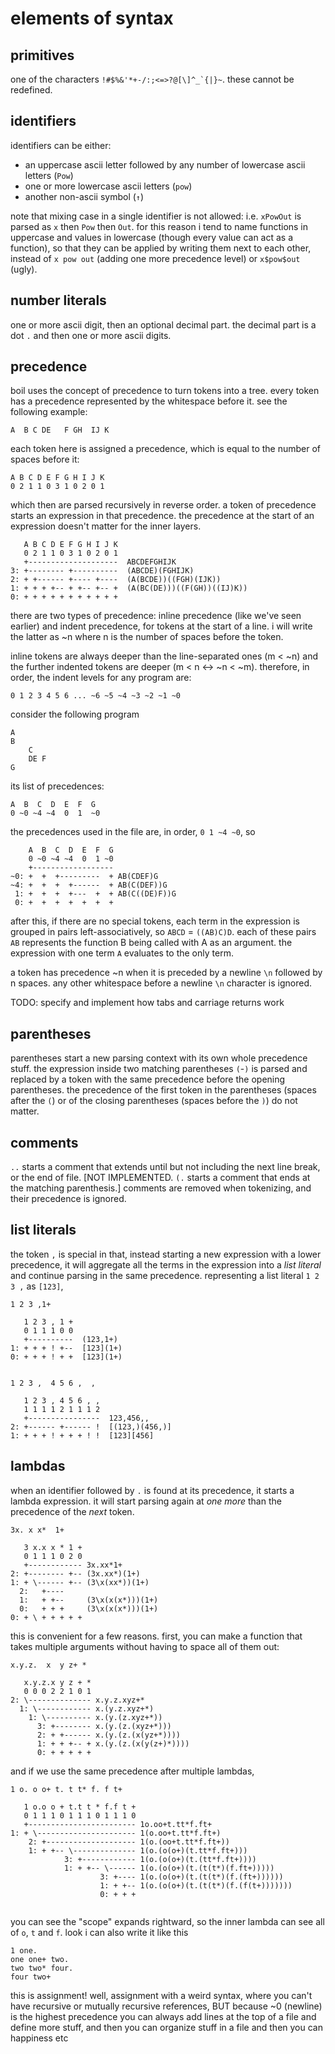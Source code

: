 # elements of syntax
## primitives
one of the characters ``!#$%&'*+-/:;<=>?@[\]^_`{|}~``. these cannot be redefined.
## identifiers
identifiers can be either:
- an uppercase ascii letter followed by any number of lowercase ascii letters (`Pow`)
- one or more lowercase ascii letters (`pow`)
- another non-ascii symbol (`↑`)

note that mixing case in a single identifier is not allowed: i.e. `xPowOut` is parsed as `x` then `Pow` then `Out`. for this reason i tend to name functions in uppercase and values in lowercase (though every value can act as a function), so that they can be applied by writing them next to each other, instead of `x pow out` (adding one more precedence level) or `x$pow$out` (ugly).

## number literals
one or more ascii digit, then an optional decimal part. the decimal part is a dot `.` and then one or more ascii digits.

## precedence
boil uses the concept of precedence to turn tokens into a tree. every token has a precedence represented by the whitespace before it. see the following example:
```
A  B C DE   F GH  IJ K
```
each token here is assigned a precedence, which is equal to the number of spaces before it:

```
A B C D E F G H I J K
0 2 1 1 0 3 1 0 2 0 1
```
which then are parsed recursively in reverse order. a token of precedence starts an expression in that precedence. the precedence at the start of an expression doesn't matter for the inner layers.
```
   A B C D E F G H I J K
   0 2 1 1 0 3 1 0 2 0 1
   +--------------------  ABCDEFGHIJK
3: +-------- +----------  (ABCDE)(FGHIJK)
2: + +------ +---- +----  (A(BCDE))((FGH)(IJK))
1: + + + +-- + +-- +-- +  (A(BC(DE)))((F(GH))((IJ)K))
0: + + + + + + + + + + +
```
there are two types of precedence: inline precedence (like we've seen earlier) and indent precedence, for tokens at the start of a line. i will write the latter as ~n where n is the number of spaces before the token.

inline tokens are always deeper than the line-separated ones (m < ~n) and the further indented tokens are deeper (m < n ↔ ~n < ~m). therefore, in order, the indent levels for any program are:

```
0 1 2 3 4 5 6 ... ~6 ~5 ~4 ~3 ~2 ~1 ~0
```
consider the following program
```
A
B
    C
    DE F
G
```
its list of precedences:
```
A  B  C  D  E  F  G
0 ~0 ~4 ~4  0  1  ~0
```
the precedences used in the file are, in order, `0 1 ~4 ~0`, so
```
    A  B  C  D  E  F  G
    0 ~0 ~4 ~4  0  1 ~0
    +------------------
~0: +  +  +---------  + AB(CDEF)G
~4: +  +  +  +------  + AB(C(DEF))G
 1: +  +  +  +---  +  + AB(C((DE)F))G
 0: +  +  +  +  +  +  + 
```
after this, if there are no special tokens, each term in the expression is grouped in pairs left-associatively, so `ABCD` = `((AB)C)D`. each of these pairs `AB` represents the function B being called with A as an argument. the expression with one term `A` evaluates to the only term.

a token has precedence ~n when it is preceded by a newline `\n` followed by n spaces. any other whitespace before a newline `\n` character is ignored.

TODO: specify and implement how tabs and carriage returns work
## parentheses
parentheses start a new parsing context with its own whole precedence stuff. the expression inside two matching parentheses `(`-`)` is parsed and replaced by a token with the same precedence before the opening parentheses. the precedence of the first token in the parentheses (spaces after the `(`) or of the closing parentheses (spaces before the `)`) do not matter.

## comments
`..` starts a comment that extends until but not including the next line break, or the end of file. [NOT IMPLEMENTED. `(.` starts a comment that ends at the matching parenthesis.] comments are removed when tokenizing, and their precedence is ignored.

## list literals
the token `,` is special in that, instead starting a new expression with a lower precedence, it will aggregate all the terms in the expression into a _list literal_ and continue parsing in the same precedence. representing a list literal `1 2 3 ,` as `[123]`,

```
1 2 3 ,1+

   1 2 3 , 1 +
   0 1 1 1 0 0
   +----------  (123,1+)
1: + + + ! +--  [123](1+)
0: + + + ! + +  [123](1+)


1 2 3 ,  4 5 6 ,  ,

   1 2 3 , 4 5 6 , ,
   1 1 1 1 2 1 1 1 2
   +----------------  123,456,,
2: +------ +------ !  [(123,)(456,)]
1: + + + ! + + + ! !  [123][456]
```

## lambdas

when an identifier followed by `.` is found at its precedence, it starts a lambda expression. it will start parsing again at _one more_ than the precedence of the _next_ token.

```
3x. x x*  1+

   3 x.x x * 1 +
   0 1 1 1 0 2 0
   +------------ 3x.xx*1+
2: +-------- +-- (3x.xx*)(1+)
1: + \------ +-- (3\x(xx*))(1+)
  2:   +----     
  1:   + +--     (3\x(x(x*)))(1+)
  0:   + + +     (3\x(x(x*)))(1+)
0: + \ + + + + + 
```

this is convenient for a few reasons. first, you can make a function that takes multiple arguments without having to space all of them out:

```
x.y.z.  x  y z+ *

   x.y.z.x y z + *
   0 0 0 2 2 1 0 1
2: \-------------- x.y.z.xyz+*
  1: \------------ x.(y.z.xyz+*)
    1: \---------- x.(y.(z.xyz+*))
      3: +-------- x.(y.(z.(xyz+*)))
      2: + +------ x.(y.(z.(x(yz+*))))
      1: + + +-- + x.(y.(z.(x(y(z+)*))))
      0: + + + + +
```
and if we use the same precedence after multiple lambdas,

```
1 o. o o+ t. t t* f. f t+

   1 o.o o + t.t t * f.f t +
   0 1 1 1 0 1 1 1 0 1 1 1 0
   +------------------------ 1o.oo+t.tt*f.ft+
1: + \---------------------- 1(o.oo+t.tt*f.ft+)
    2: +-------------------- 1(o.(oo+t.tt*f.ft+))
    1: + +-- \-------------- 1(o.(o(o+)(t.tt*f.ft+)))
            3: +------------ 1(o.(o(o+)(t.(tt*f.ft+))))
            1: + +-- \------ 1(o.(o(o+)(t.(t(t*)(f.ft+)))))
                    3: +---- 1(o.(o(o+)(t.(t(t*)(f.(ft+))))))
                    1: + +-- 1(o.(o(o+)(t.(t(t*)(f.(f(t+)))))))
                    0: + + +


```

you can see the "scope" expands rightward, so the inner lambda can see all of `o`, `t` and `f`. look i can also write it like this

```
1 one.
one one+ two.
two two* four.
four two+
```
this is assignment! well, assignment with a weird syntax, where you can't have recursive or mutually recursive references, BUT because ~0 (newline) is the highest precedence you can always add lines at the top of a file and define more stuff, and then you can organize stuff in a file and then you can happiness etc
